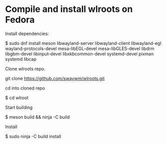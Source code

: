 # Compile and install wlroots on Fedora

Install dependencies:

$ sudo dnf install meson libwayland-server libwayland-client libwayland-egl wayland-protocols-devel mesa-libEGL-devel mesa-libGLES-devel libdrm libgbm-devel libinput-devel libxkbcommon-devel systemd-devel pixman systemd libcap

Clone wlroots repo.

git clone https://github.com/swaywm/wlroots.git

cd into cloned repo

$ cd wlroot

Start building

$ meson build && ninja -C build 

Install 

$ sudo ninja -C build install
